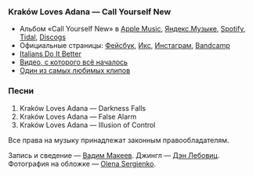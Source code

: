 ### Kraków Loves Adana — Call Yourself New

- Альбом «Call Yourself New» в
	[Apple Music](https://music.apple.com/album/id1192857412),
	[Яндекс.Музыке](https://music.yandex.ru/album/4029488),
	[Spotify](https://open.spotify.com/playlist/2wYFZ7VJnGbEezdov9UpmO),
	[Tidal](https://tidal.com/browse/album/69035647),
	[Discogs](https://www.discogs.com/release/10031847)
- Официальные страницы:
	[Фейсбук](https://www.facebook.com/krakowlovesadana/),
	[Икс](https://x.com/krakwlovesadana),
	[Инстаграм](https://www.instagram.com/krakowlovesadana),
	[Bandcamp]( https://krakowlovesadana.bandcamp.com/)
- [Italians Do It Better](https://italiansdoitbetter.com)
- [Видео, с которого всё началось](https://youtu.be/E5InldEicxY)
- [Один из самых любимых клипов](https://youtu.be/MiGhWNr8C20)

### Песни

1. Kraków Loves Adana — Darkness Falls
2. Kraków Loves Adana — False Alarm
3. Kraków Loves Adana — Illusion of Control

Все права на музыку принадлежат законным правообладателям.

Запись и сведение — [Вадим Макеев](https://pepelsbey.dev/).
Джингл — [Дэн Лебовиц](https://www.youtube.com/channel/UC38A5qHrlc_Zgua7vL4b96w).
Фотография на обложке — [Olena Sergienko](https://unsplash.com/photos/BL0jHaXHYi0).
